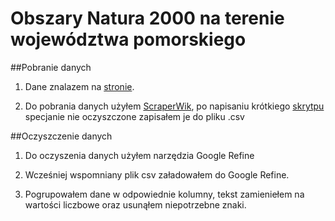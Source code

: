 Obszary Natura 2000 na terenie województwa pomorskiego
=============

##Pobranie danych

1) Dane znalazem na [stronie](http://natura2000.gdos.gov.pl/datafiles). 

2) Do pobrania danych użyłem [ScraperWik](https://scraperwiki.com/), po napisaniu krótkiego [skrytpu](https://scraperwiki.com/scrapers/natura2000/) specjanie nie oczyszczone zapisałem je do pliku .csv

##Oczyszczenie danych

1) Do oczyszenia danych użyłem narzędzia Google Refine

2) Wcześniej wspomniany plik csv załadowałem do Google Refine.

3) Pogrupowałem dane w odpowiednie kolumny, tekst zamieniełem na wartości liczbowe oraz usunąłem niepotrzebne znaki.
